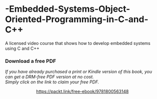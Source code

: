 # -Embedded-Systems-Object-Oriented-Programming-in-C-and-C++
A licensed video course that shows how to develop embedded systems using C and C++
### Download a free PDF

 <i>If you have already purchased a print or Kindle version of this book, you can get a DRM-free PDF version at no cost.<br>Simply click on the link to claim your free PDF.</i>
<p align="center"> <a href="https://packt.link/free-ebook/9781800563148">https://packt.link/free-ebook/9781800563148 </a> </p>